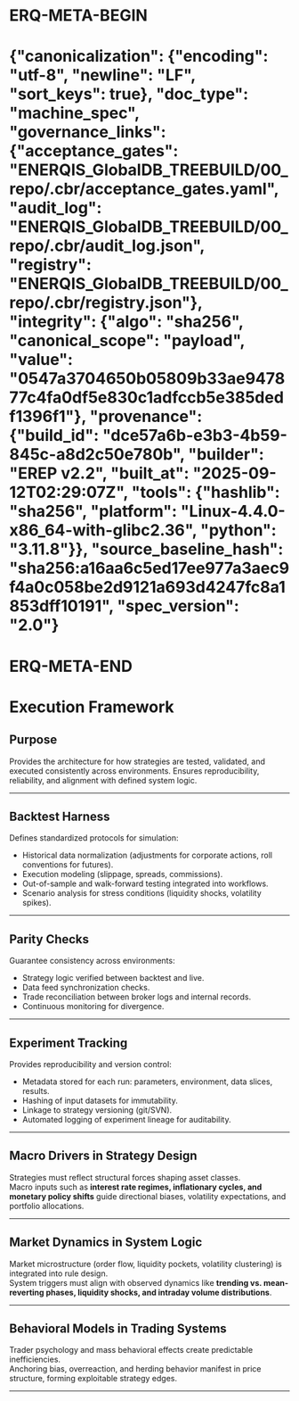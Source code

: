 # ERQ-META-BEGIN
# {"canonicalization": {"encoding": "utf-8", "newline": "LF", "sort_keys": true}, "doc_type": "machine_spec", "governance_links": {"acceptance_gates": "ENERQIS_GlobalDB_TREEBUILD/00_repo/.cbr/acceptance_gates.yaml", "audit_log": "ENERQIS_GlobalDB_TREEBUILD/00_repo/.cbr/audit_log.json", "registry": "ENERQIS_GlobalDB_TREEBUILD/00_repo/.cbr/registry.json"}, "integrity": {"algo": "sha256", "canonical_scope": "payload", "value": "0547a3704650b05809b33ae947877c4fa0df5e830c1adfccb5e385dedf1396f1"}, "provenance": {"build_id": "dce57a6b-e3b3-4b59-845c-a8d2c50e780b", "builder": "EREP v2.2", "built_at": "2025-09-12T02:29:07Z", "tools": {"hashlib": "sha256", "platform": "Linux-4.4.0-x86_64-with-glibc2.36", "python": "3.11.8"}}, "source_baseline_hash": "sha256:a16aa6c5ed17ee977a3aec9f4a0c058be2d9121a693d4247fc8a1853dff10191", "spec_version": "2.0"}
# ERQ-META-END
# Execution Framework

## Purpose
Provides the architecture for how strategies are tested, validated, and executed consistently across environments. Ensures reproducibility, reliability, and alignment with defined system logic.

---

## Backtest Harness
Defines standardized protocols for simulation:
- Historical data normalization (adjustments for corporate actions, roll conventions for futures).
- Execution modeling (slippage, spreads, commissions).
- Out-of-sample and walk-forward testing integrated into workflows.
- Scenario analysis for stress conditions (liquidity shocks, volatility spikes).

---

## Parity Checks
Guarantee consistency across environments:
- Strategy logic verified between backtest and live.
- Data feed synchronization checks.
- Trade reconciliation between broker logs and internal records.
- Continuous monitoring for divergence.

---

## Experiment Tracking
Provides reproducibility and version control:
- Metadata stored for each run: parameters, environment, data slices, results.
- Hashing of input datasets for immutability.
- Linkage to strategy versioning (git/SVN).
- Automated logging of experiment lineage for auditability.

---

## Macro Drivers in Strategy Design
Strategies must reflect structural forces shaping asset classes.  
Macro inputs such as **interest rate regimes, inflationary cycles, and monetary policy shifts** guide directional biases, volatility expectations, and portfolio allocations.

---

## Market Dynamics in System Logic
Market microstructure (order flow, liquidity pockets, volatility clustering) is integrated into rule design.  
System triggers must align with observed dynamics like **trending vs. mean-reverting phases, liquidity shocks, and intraday volume distributions**.

---

## Behavioral Models in Trading Systems
Trader psychology and mass behavioral effects create predictable inefficiencies.  
Anchoring bias, overreaction, and herding behavior manifest in price structure, forming exploitable strategy edges.

---